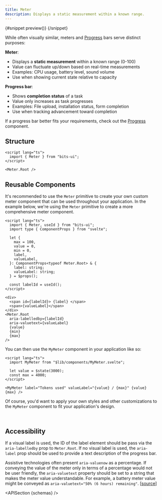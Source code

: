 ```yaml
---
title: Meter
description: Displays a static measurement within a known range.
---
```


<script>
	import { APISection, ComponentPreview, MeterDemo, DemoCodeContainer, MeterDemoCustom } from '$lib/components/index.js'
	let { schemas } = $props()
</script>

<ComponentPreview name="meter-demo" componentName="Meter" variant="preview">

{#snippet preview()}
<MeterDemo />
{/snippet}

</ComponentPreview>

While often visually similar, meters and [Progress](/docs/components/progress) bars serve distinct purposes:

**Meter**:

- Displays a **static measurement** within a known range (0-100)
- Value can fluctuate up/down based on real-time measurements
- Examples: CPU usage, battery level, sound volume
- Use when showing current state relative to capacity

**Progress bar**:

- Shows **completion status** of a task
- Value only increases as task progresses
- Examples: File upload, installation status, form completion
- Use when tracking advancement toward completion

If a progress bar better fits your requirements, check out the [Progress](/docs/components/progress) component.

## Structure

```svelte
<script lang="ts">
  import { Meter } from "bits-ui";
</script>

<Meter.Root />
```

## Reusable Components

It's recommended to use the `Meter` primitive to create your own custom meter component that can be used throughout your application. In the example below, we're using the `Meter` primitive to create a more comprehensive meter component.

```svelte
<script lang="ts">
  import { Meter, useId } from "bits-ui";
  import type { ComponentProps } from "svelte";

  let {
    max = 100,
    value = 0,
    min = 0,
    label,
    valueLabel,
  }: ComponentProps<typeof Meter.Root> & {
    label: string;
    valueLabel: string;
  } = $props();

  const labelId = useId();
</script>

<div>
  <span id={labelId}> {label} </span>
  <span>{valueLabel}</span>
</div>
<Meter.Root
  aria-labelledby={labelId}
  aria-valuetext={valueLabel}
  {value}
  {min}
  {max}
/>
```

You can then use the `MyMeter` component in your application like so:

```svelte title="+page.svelte"
<script lang="ts">
  import MyMeter from "$lib/components/MyMeter.svelte";

  let value = $state(3000);
  const max = 4000;
</script>

<MyMeter label="Tokens used" valueLabel="{value} / {max}" {value} {max} />
```

Of course, you'd want to apply your own styles and other customizations to the `MyMeter` component to fit your application's design.

<br>

<MeterDemoCustom value={3000} label="Tokens used" valueLabel="3000 / 4000" max={4000} />

## Accessibility

If a visual label is used, the ID of the label element should be pass via the `aria-labelledby` prop to `Meter.Root`. If no visual label is used, the `aria-label` prop should be used to provide a text description of the progress bar.

Assistive technologies often present `aria-valuenow` as a percentage. If conveying the value of the meter only in terms of a percentage would not be user friendly, the `aria-valuetext` property should be set to a string that makes the meter value understandable. For example, a battery meter value might be conveyed as `aria-valuetext="50% (6 hours) remaining"`. [[source](https://www.w3.org/WAI/ARIA/apg/patterns/meter/)]

<APISection {schemas} />
